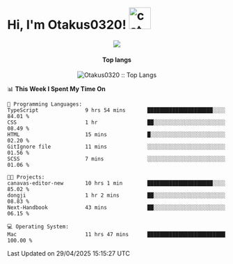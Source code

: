 <h1> Hi, I'm Otakus0320! <img src="https://media.giphy.com/media/mGcNjsfWAjY5AEZNw6/giphy.gif" width="50" alt="cat"></h1>

<p align="center"><a href="https://wakatime.com/@044d69d0-1253-4f60-96b6-5d19a0f9dde5"><img src="https://wakatime.com/badge/user/044d69d0-1253-4f60-96b6-5d19a0f9dde5.svg" /></a></p>

<h4 align="center">Top langs</h4>

<p align="center"><img src="https://github-readme-stats.vercel.app/api/top-langs/?username=Otakus0320&langs_count=10&theme=tokyonight&layout=compact&timestamp={{random_number}}" alt="Otakus0320 :: Top Langs" /></p>

<!--START_SECTION:waka-->
📊 **This Week I Spent My Time On** 

```text
💬 Programming Languages: 
TypeScript               9 hrs 54 mins       █████████████████████░░░░   84.01 % 
CSS                      1 hr                ██░░░░░░░░░░░░░░░░░░░░░░░   08.49 % 
HTML                     15 mins             █░░░░░░░░░░░░░░░░░░░░░░░░   02.20 % 
GitIgnore file           11 mins             ░░░░░░░░░░░░░░░░░░░░░░░░░   01.56 % 
SCSS                     7 mins              ░░░░░░░░░░░░░░░░░░░░░░░░░   01.06 % 

🐱‍💻 Projects: 
canavas-editor-new       10 hrs 1 min        █████████████████████░░░░   85.02 % 
dongji                   1 hr 2 mins         ██░░░░░░░░░░░░░░░░░░░░░░░   08.83 % 
Next-Handbook            43 mins             ██░░░░░░░░░░░░░░░░░░░░░░░   06.15 % 

💻 Operating System: 
Mac                      11 hrs 47 mins      █████████████████████████   100.00 % 
```


 Last Updated on 29/04/2025 15:15:27 UTC
<!--END_SECTION:waka-->
